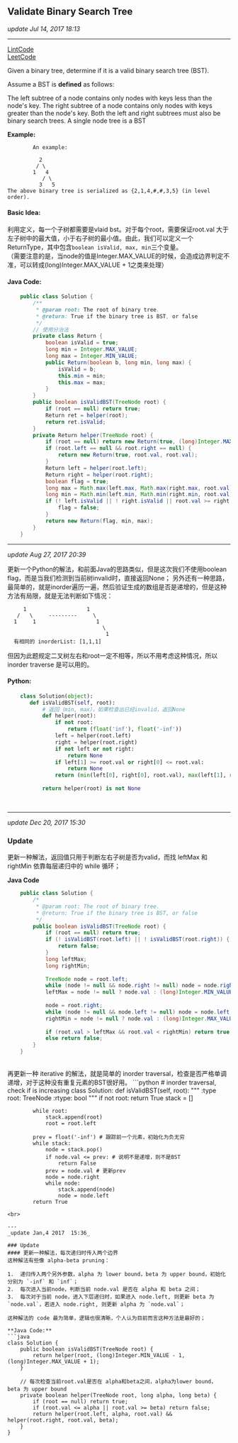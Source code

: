 ## Validate Binary Search Tree
_update Jul 14, 2017 18:13_

---
[LintCode](http://www.lintcode.com/en/problem/validate-binary-search-tree/)  
[LeetCode](https://leetcode.com/problems/validate-binary-search-tree/description/)

Given a binary tree, determine if it is a valid binary search tree (BST).

Assume a BST is **defined** as follows:

The left subtree of a node contains only nodes with keys less than the node's key.
The right subtree of a node contains only nodes with keys greater than the node's key.
Both the left and right subtrees must also be binary search trees.
A single node tree is a BST

**Example:**

            An example:
    
              2
             / \
            1   4
               / \
              3   5
    The above binary tree is serialized as {2,1,4,#,#,3,5} (in level order).
    
#### Basic Idea:
利用定义，每一个子树都需要是vlaid bst。对于每个root，需要保证root.val 大于左子树中的最大值，小于右子树的最小值。由此，我们可以定义一个ReturnType，其中包含`boolean isValid, max, min`三个变量。  
（需要注意的是，当node的值是Integer.MAX_VALUE的时候，会造成边界判定不准，可以转成(long)Integer.MAX_VALUE + 1之类来处理）

#### Java Code:
```java
    public class Solution {
        /**
         * @param root: The root of binary tree.
         * @return: True if the binary tree is BST, or false
         */
        // 使用分治法
        private class Return {
            boolean isValid = true;
            long min = Integer.MAX_VALUE;
            long max = Integer.MIN_VALUE; 
            public Return(boolean b, long min, long max) {
                isValid = b;
                this.min = min;
                this.max = max;
            }
        }
        public boolean isValidBST(TreeNode root) {
            if (root == null) return true;
            Return ret = helper(root);
            return ret.isValid;
        }
        private Return helper(TreeNode root) {
            if (root == null) return new Return(true, (long)Integer.MAX_VALUE + 1, (long)Integer.MIN_VALUE - 1);
            if (root.left == null && root.right == null) {
                return new Return(true, root.val, root.val);
            } 
            Return left = helper(root.left);
            Return right = helper(root.right);
            boolean flag = true;
            long max = Math.max(left.max, Math.max(right.max, root.val));
            long min = Math.min(left.min, Math.min(right.min, root.val));
            if (! left.isValid || ! right.isValid || root.val >= right.min || root.val <= left.max) {
                flag = false;
            }
            return new Return(flag, min, max);
        }
    }
```

---
_update Aug 27, 2017  20:39_

更新一个Python的解法，和前面Java的思路类似，但是这次我们不使用boolean flag，而是当我们检测到当前树invalid时，直接返回None；
另外还有一种思路，最简单的，就是inorder遍历一遍，然后验证生成的数组是否是递增的，但是这种方法有局限，就是无法判断如下情况：

         1                   1
       /   \     ---------     \
      1     1                   1
                                  \
                                   1
      有相同的 inorderList: [1,1,1]
但因为此题规定二叉树左右和root一定不相等，所以不用考虑这种情况，所以inorder traverse 是可以用的。
            
 #### Python:
 ```python
     class Solution(object):
        def isValidBST(self, root):
            # 返回（min, max），如果检查出已经invalid，返回None
            def helper(root):
                if not root:
                    return (float('inf'), float('-inf'))
                left = helper(root.left)
                right = helper(root.right)
                if not left or not right:
                    return None
                if left[1] >= root.val or right[0] <= root.val:
                    return None
                return (min(left[0], right[0], root.val), max(left[1], right[1], root.val))
            
            return helper(root) is not None
```
<br>

---
_update Dec 20, 2017 15:30_

### Update
更新一种解法，返回值只用于判断左右子树是否为valid，而找 leftMax 和 rightMin 依靠每层递归中的 while 循环；

**Java Code**
```java
    public class Solution {
        /*
         * @param root: The root of binary tree.
         * @return: True if the binary tree is BST, or false
         */
        public boolean isValidBST(TreeNode root) {
            if (root == null) return true;
            if (! isValidBST(root.left) || ! isValidBST(root.right)) {
                return false;
            }
            long leftMax;
            long rightMin;
            
            TreeNode node = root.left;
            while (node != null && node.right != null) node = node.right;
            leftMax = node != null ? node.val : (long)Integer.MIN_VALUE - 1;
            
            node = root.right;
            while (node != null && node.left != null) node = node.left;
            rightMin = node != null ? node.val : (long)Integer.MAX_VALUE + 1;
            
            if (root.val > leftMax && root.val < rightMin) return true;
            else return false;
        }
    }
```
<br>
再更新一种 iterative 的解法，就是简单的 inorder traversal，检查是否严格单调递增，对于这种没有重复元素的BST很好用。
```python
    # inorder traversal, check if is increasing
    class Solution:
        def isValidBST(self, root):
            """
            :type root: TreeNode
            :rtype: bool
            """
            if not root: return True
            stack = []
            
            while root:
                stack.append(root)
                root = root.left
                
            prev = float('-inf') # 跟踪前一个元素，初始化为负无穷
            while stack:
                node = stack.pop()
                if node.val <= prev: # 说明不是递增，则不是BST
                    return False
                prev = node.val # 更新prev
                node = node.right
                while node:
                    stack.append(node)
                    node = node.left
            return True
```
<br>

---
_update Jan,4 2017  15:36_

### Update
#### 更新一种解法，每次递归时传入两个边界
这种解法有些像 alpha-beta pruning：

1.  递归传入两个另外参数，alpha 为 lower bound，beta 为 upper bound，初始化分别为 `-inf` 和 `inf`；
2.  每次进入当前node，判断当前 node.val 是否在 alpha 和 beta 之间；
3.  每次对于当前 node，进入下层递归时，如果进入 node.left, 则更新 beta 为 `node.val`，若进入 node.right, 则更新 alpha 为 `node.val`；

这种解法的 code 最为简单，逻辑也很清晰，个人认为目前而言这种方法是最好的；

**Java Code:**  
```java
class Solution {
    public boolean isValidBST(TreeNode root) {
        return helper(root, (long)Integer.MIN_VALUE - 1, (long)Integer.MAX_VALUE + 1);
    }
    
    // 每次检查当前root.val是否在 alpha和beta之间，alpha为lower bound， beta 为 upper bound
    private boolean helper(TreeNode root, long alpha, long beta) {
        if (root == null) return true;
        if (root.val <= alpha || root.val >= beta) return false;
        return helper(root.left, alpha, root.val) && helper(root.right, root.val, beta);
    }
}
```

























